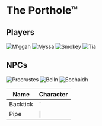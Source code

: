 # The Porthole™

## Players
![M'ggah](https://i.imgur.com/TONBUDzb.png) ![Myssa](https://i.imgur.com/GjLqK7tb.png) ![Smokey](https://i.imgur.com/exed6hMb.png) ![Tia](https://i.imgur.com/T1BZs5Lb.png)

## NPCs
![Procrustes](https://i.imgur.com/BcbX6gBb.jpg) ![Belln](https://i.imgur.com/Oe1xNnRb.png) ![Eochaidh](https://i.imgur.com/BK7V1ZOb.png)

| Name     | Character |
| ---      | ---       |
| Backtick | `         |
| Pipe     | \|        |

